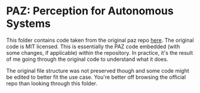 PAZ: Perception for Autonomous Systems
===

This folder contains code taken from the original paz repo [here](https://github.com/oarriaga/paz). The original code is MIT licensed. This is essentially the PAZ code embedded (with some changes, if applicable) within the repository. In practice, it's the result of me going through the original code to understand what it does.

The original file structure was not preserved though and some code might be edited to better fit the use case. You're better off browsing the official repo than looking through this folder.